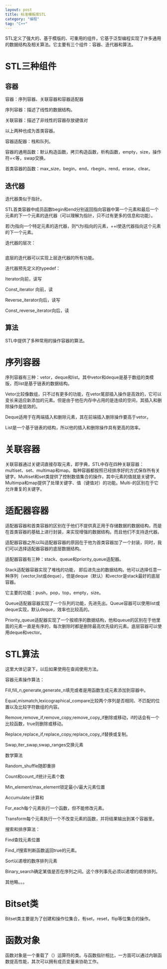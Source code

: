 ```yaml
---
layout: post
title: 标准模板库STL
category: "编程"
tag: "C++"
---
```

STL定义了强大的、基于模版的、可重用的组件，它基于泛型编程实现了许多通用的数据结构及相关算法。它主要有三个组件：容器、迭代器和算法。
<h1>STL三种组件</h1>
<h2>容器</h2>
容器：序列容器、关联容器和容器适配器

序列容器：描述了线性的数据结构。

关联容器：描述了非线性的容器存放键值对

以上两种也成为首类容器。

容器适配器：栈和队列。

容器的通用函数：默认构造函数，拷贝构造函数，析构函数，empty，size，操作符=&lt;等，swap交换。

首类容器的函数：max_size，begin，end，rbegin，rend，erase，clear。
<h2>迭代器</h2>
迭代器类似于指针。

STL首类容器中成员函数begin和end分别返回指向容器中第一个元素和最后一个元素的下一个元素的迭代器（可以理解为指针，只不过有更多的信息和功能）。

若i为指向一个特定元素的迭代器，则*i为i指向的元素，++i使迭代器指向这个元素的下一个元素。

迭代器的层次：
<p style="text-align: center;"><img src="http://www.codingart.info/wp-content/uploads/2013/03/032513_0636_STL1.png" alt="" /><img src="http://www.codingart.info/wp-content/uploads/2013/03/032513_0636_STL2.png" alt="" /></p>
底层的迭代器可以实现上层迭代器的所有功能。

迭代器预先定义的typedef：

Iterator向前，读写

Const_iterator 向前，读

Reverse_iterator向后，读写

Const_reverse_iterator向后，读
<h2>算法</h2>
STL中提供了多种常用的操作容器的算法。
<h1>序列容器</h1>
序列容器有三种：vetor，deque和list。其中vetor和deque是基于数组的类模版，而list是基于链表的数据结构。

Vetor比较像数组，只不过有更多的功能，在vetor尾部插入操作是高效的，它可以变长来适应新添加的元素。但是由于他在内存中占用的是连续的空间，其插入和删除操作是低效的。

Deque适用于在两端插入和删除元素，其在前端插入删除操作要高于vetor。

List是一个基于链表的结构，所以他的插入和删除操作具有更高的效率。
<h1>关联容器</h1>
关联容器通过关键词直接存取元素，即字典，STL中存在四种关联容器：multiset、set、multimap和map。每种容器都按照已经排序好的方式保存所有关键字。Multiset和set类提供了控制数值集合的操作，其中元素的值就是关键字。Multimpa和map提供了处理关键字、值（键值对）的功能。Multi-的区别在于它允许重复的关键字。
<h1>适配器容器</h1>
适配器容器和首类容器的区别在于他们不提供真正用于存储数据的数据结构，而是在首类容器的基础上进行封装，来实现增强的数据结构。而且他们不支持迭代器。

适配器容器之所以叫适配器容器的原因在于他为首类容器加了一个封装，同时，我们可以选择适配器容器的底层数据结构。

适配器容器有三种：stack、queue和priority_queue适配器。

Stack适配器容器实现了堆栈的功能， 即后进先出的数据结构。他可以选择任意一种序列（vector,list或deque），但是deque（默认）和vector是stack最好的底层容器。

它主要的功能：push，pop，top，empty，size。

Queue适配器容器实现了一个队列的功能，先进先出。Queue容器可以使用list或deque实现，默认deque，效率也比较高的。

Priority_queue适配器实现了一个按顺序的数据结构，他和queue的区别在于他里面的元素一直是有序的，每次删除时都是删除最高优先级的元素。底层容器可以使用deque和vector。
<h1>STL算法</h1>
这里大体记录下，以后如果使用在查阅使用方法。

容器元素操作算法：

Fill,fill_n,generate,generate_n填充或者是用函数生成元素添加到容器中。

Equal,mismatch,lexicographical_compare比较两个序列是否相同、不匹配的位置以及比较字符数组的内容。

Remove,remove_if,remove_copy,remove_copy_if删除或移动，if的话会有一个比较函数，true则删除或移动。

Replace,replace_if,replace_copy,replace_copy_if替换或复制。

Swap,iter_swap,swap_ranges交换元素

数学算法

Random_shuffle随即重排

Count和count_if统计元素个数

Min_element/max_element锁定最小/最大元素位置

Accumulate:计算和

For_each每个元素执行一个函数，但不能修改元素。

Transform每个元素执行一个不改变元素的函数，并将结果输出到某个容器里。

搜索和排序算法：

Find查找元素位置

Find_if搜索判断函数返回true的元素。

Sort以递增的数序排列元素

Binary_search确定某值是否在序列之间。这个序列事先必须以递增的顺序排列。

其他略。。。
<h1>Bitset类</h1>
Bitset类主要是为了创建和操作位集合，有set，reset，flip等位集合的操作。
<h1>函数对象</h1>
函数对象是一个重载了（）运算符的类。与函数指针相比，一方面可以通过内联函数提高性能，其次可以拥有成员变量来协助工作。

